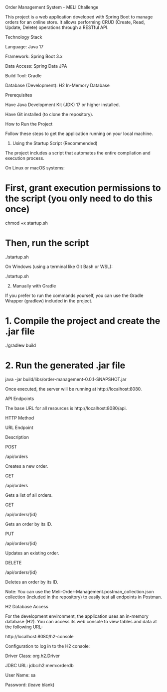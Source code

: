 Order Management System - MELI Challenge

This project is a web application developed with Spring Boot to manage orders for an online store. It allows performing CRUD (Create, Read, Update, Delete) operations through a RESTful API.

Technology Stack

Language: Java 17

Framework: Spring Boot 3.x

Data Access: Spring Data JPA

Build Tool: Gradle

Database (Development): H2 In-Memory Database

Prerequisites

Have Java Development Kit (JDK) 17 or higher installed.

Have Git installed (to clone the repository).

How to Run the Project

Follow these steps to get the application running on your local machine.

1. Using the Startup Script (Recommended)

The project includes a script that automates the entire compilation and execution process.

On Linux or macOS systems:

# First, grant execution permissions to the script (you only need to do this once)
chmod +x startup.sh

# Then, run the script
./startup.sh


On Windows (using a terminal like Git Bash or WSL):

./startup.sh


2. Manually with Gradle

If you prefer to run the commands yourself, you can use the Gradle Wrapper (gradlew) included in the project.

# 1. Compile the project and create the .jar file
./gradlew build

# 2. Run the generated .jar file
java -jar build/libs/order-management-0.0.1-SNAPSHOT.jar


Once executed, the server will be running at http://localhost:8080.

API Endpoints

The base URL for all resources is http://localhost:8080/api.

HTTP Method

URL Endpoint

Description

POST

/api/orders

Creates a new order.

GET

/api/orders

Gets a list of all orders.

GET

/api/orders/{id}

Gets an order by its ID.

PUT

/api/orders/{id}

Updates an existing order.

DELETE

/api/orders/{id}

Deletes an order by its ID.

Note: You can use the Meli-Order-Management.postman_collection.json collection (included in the repository) to easily test all endpoints in Postman.

H2 Database Access

For the development environment, the application uses an in-memory database (H2). You can access its web console to view tables and data at the following URL:

http://localhost:8080/h2-console

Configuration to log in to the H2 console:

Driver Class: org.h2.Driver

JDBC URL: jdbc:h2:mem:orderdb

User Name: sa

Password: (leave blank)